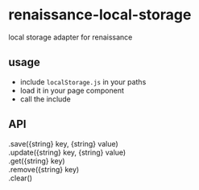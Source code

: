 # renaissance-local-storage
local storage adapter for renaissance

## usage
- include `localStorage.js` in your paths
- load it in your page component
- call the include

## API
.save({string} key, {string} value)  
.update({string} key, {string} value)  
.get({string} key)  
.remove({string} key)  
.clear()  
